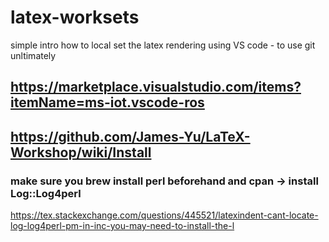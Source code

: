 # latex-worksets
simple intro how to local set the latex rendering using VS code - to use git unltimately


## https://marketplace.visualstudio.com/items?itemName=ms-iot.vscode-ros

## https://github.com/James-Yu/LaTeX-Workshop/wiki/Install 
### make sure you brew install perl beforehand and cpan -> install Log::Log4perl


https://tex.stackexchange.com/questions/445521/latexindent-cant-locate-log-log4perl-pm-in-inc-you-may-need-to-install-the-l
